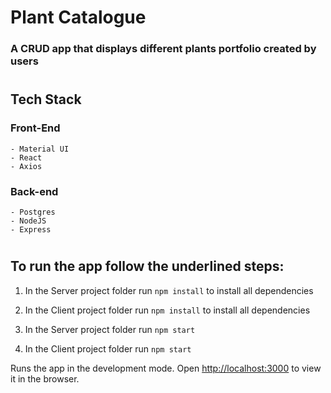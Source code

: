 # Plant Catalogue
### A CRUD app that displays different plants portfolio created by users
#

## Tech Stack

### Front-End
    - Material UI
    - React
    - Axios

### Back-end
    - Postgres
    - NodeJS
    - Express



#
## To run the app follow the underlined steps:

1. In the Server project folder run `npm install` to install all dependencies

2. In the Client project folder run `npm install` to install all dependencies

3. In the Server project folder run `npm start`

4. In the Client project folder run `npm start`


Runs the app in the development mode. Open [http://localhost:3000](http://localhost:3000) to view it in the browser.
#